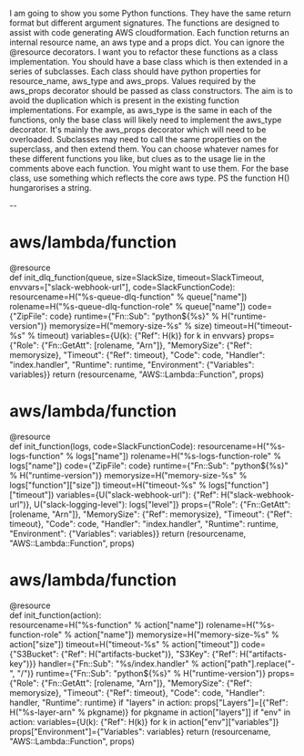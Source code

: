I am going to show you some Python functions. They have the same return format but different argument signatures. The functions are designed to assist with code generating AWS cloudformation. Each function returns an internal resource name, an aws type and a props dict. You can ignore the @resource decorators. I want you to refactor these functions as a class implementation. You should have a base class which is then extended in a series of subclasses. Each class should have python properties for resource_name, aws_type and aws_props. Values required by the aws_props decorator should be passed as class constructors. The aim is to avoid the duplication which is present in the existing function implementations. For example, as aws_type is the same in each of the functions, only the base class will likely need to implement the aws_type decorator. It's mainly the aws_props decorator which will need to be overloaded. Subclasses may need to call the same properties on the superclass, and then extend them. You can choose whatever names for these different functions you like, but clues as to the usage lie in the comments above each function. You might want to use them. For the base class, use something which reflects the core aws type. PS the function H() hungarorises a string.

--

# aws/lambda/function

@resource            
def init_dlq_function(queue,
                      size=SlackSize,
                      timeout=SlackTimeout,
                      envvars=["slack-webhook-url"],
                      code=SlackFunctionCode):
    resourcename=H("%s-queue-dlq-function" % queue["name"])
    rolename=H("%s-queue-dlq-function-role" % queue["name"])
    code={"ZipFile": code}
    runtime={"Fn::Sub": "python${%s}" % H("runtime-version")}
    memorysize=H("memory-size-%s" % size)
    timeout=H("timeout-%s" % timeout)
    variables={U(k): {"Ref": H(k)}
               for k in envvars}
    props={"Role": {"Fn::GetAtt": [rolename, "Arn"]},
           "MemorySize": {"Ref": memorysize},
           "Timeout": {"Ref": timeout},
           "Code": code,
           "Handler": "index.handler",
           "Runtime": runtime,
           "Environment": {"Variables": variables}}
    return (resourcename, 
            "AWS::Lambda::Function",
            props)

# aws/lambda/function

@resource            
def init_function(logs,
                  code=SlackFunctionCode):
    resourcename=H("%s-logs-function" % logs["name"])
    rolename=H("%s-logs-function-role" % logs["name"])
    code={"ZipFile": code}
    runtime={"Fn::Sub": "python${%s}" % H("runtime-version")}
    memorysize=H("memory-size-%s" % logs["function"]["size"])
    timeout=H("timeout-%s" % logs["function"]["timeout"])
    variables={U("slack-webhook-url"): {"Ref": H("slack-webhook-url")},
               U("slack-logging-level"): logs["level"]}
    props={"Role": {"Fn::GetAtt": [rolename, "Arn"]},
           "MemorySize": {"Ref": memorysize},
           "Timeout": {"Ref": timeout},
           "Code": code,
           "Handler": "index.handler",
           "Runtime": runtime,
           "Environment": {"Variables": variables}}
    return (resourcename, 
            "AWS::Lambda::Function",
            props)

# aws/lambda/function

@resource            
def init_function(action):    
    resourcename=H("%s-function" % action["name"])
    rolename=H("%s-function-role" % action["name"])
    memorysize=H("memory-size-%s" % action["size"])
    timeout=H("timeout-%s" % action["timeout"])
    code={"S3Bucket": {"Ref": H("artifacts-bucket")},
          "S3Key": {"Ref": H("artifacts-key")}}
    handler={"Fn::Sub": "%s/index.handler" % action["path"].replace("-", "/")}
    runtime={"Fn::Sub": "python${%s}" % H("runtime-version")}
    props={"Role": {"Fn::GetAtt": [rolename, "Arn"]},
           "MemorySize": {"Ref": memorysize},
           "Timeout": {"Ref": timeout},
           "Code": code,
           "Handler": handler,
           "Runtime": runtime}
    if "layers" in action:
        props["Layers"]=[{"Ref": H("%s-layer-arn" % pkgname)}
                         for pkgname in action["layers"]]
    if "env" in action:
        variables={U(k): {"Ref": H(k)}
                   for k in action["env"]["variables"]}
        props["Environment"]={"Variables": variables}
    return (resourcename, 
            "AWS::Lambda::Function",
            props)
